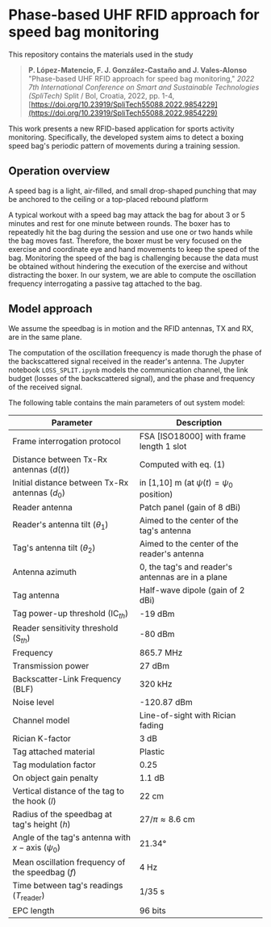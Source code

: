 # Phase-based UHF RFID approach for speed bag monitoring
This repository contains the materials used in the study 

<!--
Pablo López-Matencio, Javier Vales-Alonso, and Enrique Costa-Montenegro, “ANT: Agent Stigmergy-Based IoT-Network for Enhanced Tourist Mobility,” *Mobile Information Systems*, vol. 2017, Article ID 1328127, 15 pages, 2017. https://doi.org/10.1155/2017/1328127
-->

> **P. López-Matencio, F. J. González-Castaño and J. Vales-Alonso**
> "Phase-based UHF RFID approach for speed bag monitoring," 
> *2022 7th International Conference on Smart and Sustainable Technologies (SpliTech)*
> Split / Bol, Croatia, 2022, pp. 1-4, 
> [https://doi.org/10.23919/SpliTech55088.2022.9854229](https://doi.org/10.23919/SpliTech55088.2022.9854229)


This work presents a new RFID-based application for sports activity monitoring.
Specifically, the developed system aims to detect a boxing speed bag's periodic pattern of movements during a training session.

## Operation overview
A speed bag is a light, air-filled, and small drop-shaped punching that may be anchored to the ceiling 
or a top-placed rebound platform


A typical workout with a speed bag may attack the bag for about 3 or 5 minutes and rest for one minute between rounds.
The boxer has to repeatedly hit the bag during the session and use one or two hands while the bag moves fast.
Therefore, the boxer must be very focused on the exercise and coordinate eye and hand movements to keep the speed of the bag.
Monitoring the speed of the bag is challenging because the data must be obtained without hindering the execution of the exercise and without distracting the boxer.
In our system, we are able to compute the oscillation frequency interrogating a passive tag attached to the bag. 

## Model approach
We assume the speedbag is in motion and the RFID antennas, TX and RX, are in the same plane.

The computation of the oscillation freequency is made thorugh the phase of the backscattered signal received in the reader's antenna. The Jupyter notebook `LOSS_SPLIT.ipynb` models the communication channel, the link budget (losses of the backscattered signal), and the phase and frequency of the received signal.

The following table contains the main parameters of out system model:

| **Parameter**                                   | **Description**                                                                   |
|-------------------------------------------------|-----------------------------------------------------------------------------------|
| Frame interrogation protocol                   | FSA [ISO18000] with frame length 1 slot                                          |
| Distance between Tx-Rx antennas ($d(t)$)       | Computed with eq. (1)                                                            |
| Initial distance between Tx-Rx antennas ($d_0$)| in [1,10] m (at $\psi(t){=}\psi_0$ position)                                     |
| Reader antenna                                 | Patch panel (gain of 8 dBi)                                      |
| Reader's antenna tilt ($\theta_1$)             | Aimed to the center of the tag's antenna                                         |
| Tag's antenna tilt ($\theta_2$)                | Aimed to the center of the reader's antenna                                      |
| Antenna azimuth                                | 0, the tag's and reader's antennas are in a plane                                |
| Tag antenna                                    | Half-wave dipole (gain of 2 dBi)                                |
| Tag power-up threshold ($\text{IC}_{th}$)      | -19 dBm                                                                          |
| Reader sensitivity threshold ($\text{S}_{th}$) | -80 dBm                                                                          |
| Frequency                                      | 865.7 MHz                                                              |
| Transmission power                             | 27 dBm                                                                           |
| Backscatter-Link Frequency (BLF)              | 320 kHz                                                       |
| Noise level                                    | -120.87 dBm                                                                      |
| Channel model                                  | Line-of-sight with Rician fading                                                 |
| Rician K-factor                                | 3 dB                                                                             |
| Tag attached material                          | Plastic                                                                          |
| Tag modulation factor                          | 0.25                                                                             |
| On object gain penalty                         | 1.1 dB                                                           |
| Vertical distance of the tag to the hook ($l$)| 22 cm                                                                            |
| Radius of the speedbag at tag's height ($h$)   | 27/$\pi\approx 8.6$ cm                                                           |
| Angle of the tag's antenna with $x-\text{axis}$ ($\psi_0$)| 21.34°                                                            |
| Mean oscillation frequency of the speedbag ($f$)| 4 Hz                                                                             |
| Time between tag's readings ($T_\text{reader}$)| 1/35 s                                                                           |
| EPC length                                     | 96 bits                                                       |

